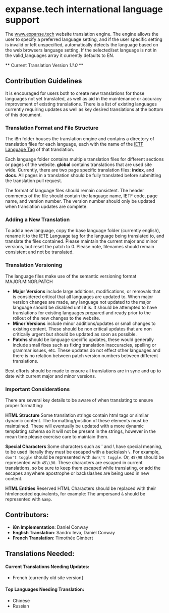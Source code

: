 # expanse.tech international language support
The www.expanse.tech website translation engine. The engine allows the user to specify a preferred language setting, and if the user specific setting is invalid or left unspecified, automatically detects the language based on the web browsers language setting. If the selected/set language is not in the valid_languages array it currently defaults to EN. 

** Current Translation Version *1.1.0* **

## Contribution Guidelines
It is encouraged for users both to create new translations for those languages not yet translated, as well as aid in the maintenance or accuracy improvement of existing translations. There is a list of existing languages currently requiring updates as well as key desired translations at the bottom of this document.

### Translation Format and File Structure
The i8n folder houses the translation engine and contains a directory of translation files for each language, each with the name of the [IETF Language Tag](https://en.wikipedia.org/wiki/IETF_language_tag) of that translation.

Each language folder contains multiple translation files for different sections or pages of the website.
**global** contains translations that are used site wide.
Currently, there are two page specific translation files: **index**, and **docs**. All pages in a translation should be fully translated before submitting the translation pull request. 

The format of language files should remain consistent. The header comments of the file should contain the language name, IETF code,  page name, and version number. The version number should only be updated when translation updates are complete. 

### Adding a New Translation
To add a new language, copy the base language folder (currently english), rename it to the IETE Language tag for the language being translated to, and translate the files contained. Please maintain the current major and minor versions, but reset the patch to 0. Please note, filenames should remain consistent and not be translated. 

### Translation Versioning
The language files make use of the semantic versioning format MAJOR.MINOR.PATCH

* **Major Versions**  include large additions, modifications, or removals that is considered critical that all languages are updated to. When major version changes are made, any language not updated to the major language should be disabled until it is. It should be attempted to have translations for existing languages prepared and ready prior to the rollout of the new changes to the website.
* **Minor Versions** include minor additions/updates or small changes to existing content. These should be non critical updates that are non critically urgent but should be updated as soon as possible.
* **Patchs** should be language specific updates, these would generally include small fixes such as fixing translation inaccuracies, spelling or grammar issues, etc. These updates do not effect other languages and there is no relation between patch version numbers between different translations. 

Best efforts should be made to ensure all translations are in sync and up to date with current major and minor versions. 

### Important Considerations 
There are several key details to be aware of when translating to ensure proper formatting: 

**HTML Structure** Some translation strings contain html tags or similar dynamic content. The formatting/position of these elements must be maintained. These will eventually be updated with a more dynamic templating schema so it will not be present in the strings, however in the mean time please exercise care to maintain them.

**Special Characters** Some characters such as ' and \ have special meaning, to be used literally they must be escaped with a backslash ```\```. For example, ```don't toggle``` should be represented with ```don\'t toggle```. Or, ```45\90``` should be represented with ```45\\90```. These characters are escaped in current translations, so be sure to keep them escaped while translating, or add the escapes anywhere apostrophe or backslashes are being used in new content. 

**HTML Entities** Reserved HTML Characters should be replaced with their htmlencoded equivalents, for example:
The ampersand ```&``` should be represented with ```&amp```.

## Contributors:
* **i8n Implementation**: Daniel Conway
* **English Translation**: Sandro Ieva, Daniel Conway
* **French Translation**: Timothée Gimbert

## Translations Needed:
#### Current Translations Needing Updates:
* French [currently old site version]

#### Top Languages Needing Translation:
* Chinese
* Russian